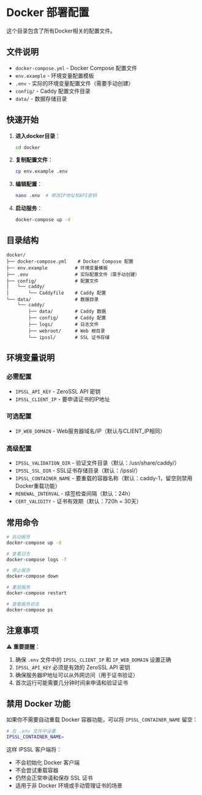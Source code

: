 # Docker 部署配置

这个目录包含了所有Docker相关的配置文件。

## 文件说明

- `docker-compose.yml` - Docker Compose 配置文件
- `env.example` - 环境变量配置模板
- `.env` - 实际的环境变量配置文件（需要手动创建）
- `config/` - Caddy 配置文件目录
- `data/` - 数据存储目录

## 快速开始

1. **进入docker目录**：
   ```bash
   cd docker
   ```

2. **复制配置文件**：
   ```bash
   cp env.example .env
   ```

3. **编辑配置**：
   ```bash
   nano .env  # 修改IP地址和API密钥
   ```

4. **启动服务**：
   ```bash
   docker-compose up -d
   ```

## 目录结构

```
docker/
├── docker-compose.yml    # Docker Compose 配置
├── env.example          # 环境变量模板
├── .env                 # 实际配置文件（需手动创建）
├── config/              # 配置文件
│   └── caddy/
│       └── Caddyfile    # Caddy 配置
└── data/                # 数据目录
    └── caddy/
        ├── data/        # Caddy 数据
        ├── config/      # Caddy 配置
        ├── logs/        # 日志文件
        ├── webroot/     # Web 根目录
        └── ipssl/       # SSL 证书存储
```

## 环境变量说明

### 必需配置
- `IPSSL_API_KEY` - ZeroSSL API 密钥
- `IPSSL_CLIENT_IP` - 要申请证书的IP地址

### 可选配置
- `IP_WEB_DOMAIN` - Web服务器域名/IP（默认与CLIENT_IP相同）

### 高级配置
- `IPSSL_VALIDATION_DIR` - 验证文件目录（默认：/usr/share/caddy/）
- `IPSSL_SSL_DIR` - SSL证书存储目录（默认：/ipssl/）
- `IPSSL_CONTAINER_NAME` - 要重载的容器名称（默认：caddy-1，留空则禁用Docker重载功能）
- `RENEWAL_INTERVAL` - 续签检查间隔（默认：24h）
- `CERT_VALIDITY` - 证书有效期（默认：720h = 30天）

## 常用命令

```bash
# 启动服务
docker-compose up -d

# 查看日志
docker-compose logs -f

# 停止服务
docker-compose down

# 重启服务
docker-compose restart

# 查看服务状态
docker-compose ps
```

## 注意事项

⚠️ **重要提醒**：

1. 确保 `.env` 文件中的 `IPSSL_CLIENT_IP` 和 `IP_WEB_DOMAIN` 设置正确
2. `IPSSL_API_KEY` 必须是有效的 ZeroSSL API 密钥
3. 确保服务器IP地址可以从外网访问（用于证书验证）
4. 首次运行可能需要几分钟时间来申请和验证证书

## 禁用 Docker 功能

如果你不需要自动重载 Docker 容器功能，可以将 `IPSSL_CONTAINER_NAME` 留空：

```bash
# 在 .env 文件中设置
IPSSL_CONTAINER_NAME=
```

这样 IPSSL 客户端将：
- 不会初始化 Docker 客户端
- 不会尝试重载容器
- 仍然会正常申请和保存 SSL 证书
- 适用于非 Docker 环境或手动管理证书的场景
